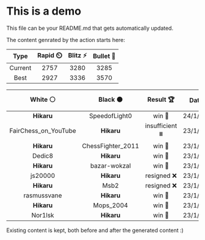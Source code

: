 # This is a demo

This file can be your README.md that gets automatically updated.

The content genrated by the action starts here:

<!--START_SECTION:chessStats-->
<!-- Automatically generated with https://github.com/Balastrong/chess-stats-action -->

| Type | Rapid ⏲️ | Blitz ⚡ | Bullet 🔫 |
|:---:|:---:|:---:|:---:|
| Current | 2757 | 3280 | 3285 |
| Best | 2927 | 3336 | 3570 |

| White ⚪ | Black ⚫ | Result 🏆 | Date 📅 | Position 🗺️ | Type 🕕 |
|:---:|:---:|:---:|:---:|:---:|:---:|
| **Hikaru** | SpeedofLight0 | win 🥇 | 24/1/2024 | <a href="http://www.ee.unb.ca/cgi-bin/tervo/fen.pl?select=7k/5K2/7Q/8/8/8/8/8 b - -">Link</a> | Blitz |
| FairChess_on_YouTube | **Hikaru** | insufficient ⏸️ | 23/1/2024 | <a href="http://www.ee.unb.ca/cgi-bin/tervo/fen.pl?select=8/4B3/8/8/kb2K3/8/8/8 w - -">Link</a> | Blitz |
| **Hikaru** | ChessFighter_2011 | win 🥇 | 23/1/2024 | <a href="http://www.ee.unb.ca/cgi-bin/tervo/fen.pl?select=8/K1k5/8/1P6/8/8/8/8 b - -">Link</a> | Blitz |
| Dedic8 | **Hikaru** | win 🥇 | 23/1/2024 | <a href="http://www.ee.unb.ca/cgi-bin/tervo/fen.pl?select=8/7p/5pk1/6p1/3B1pK1/p1P4P/1r1n2P1/R7 w - -">Link</a> | Blitz |
| **Hikaru** | bazar-wokzal | win 🥇 | 23/1/2024 | <a href="http://www.ee.unb.ca/cgi-bin/tervo/fen.pl?select=6k1/rrn1q3/1p3R1p/3pPNp1/1P6/P1RP4/6PP/4Q1K1 b - -">Link</a> | Blitz |
| js20000 | **Hikaru** | resigned ❌ | 23/1/2024 | <a href="http://www.ee.unb.ca/cgi-bin/tervo/fen.pl?select=6Rr/3n1PkP/6P1/3p4/8/3B4/1p4K1/8 b - -">Link</a> | Blitz |
| **Hikaru** | Msb2 | resigned ❌ | 23/1/2024 | <a href="http://www.ee.unb.ca/cgi-bin/tervo/fen.pl?select=r4r1k/pp4p1/3P3p/4n3/5n2/6Nb/PPq2P1P/R2Q1R1K w - -">Link</a> | Blitz |
| rasmussvane | **Hikaru** | win 🥇 | 23/1/2024 | <a href="http://www.ee.unb.ca/cgi-bin/tervo/fen.pl?select=8/5p2/1pkr2p1/pRn4p/P1P4P/4P1P1/1N2K3/8 w - -">Link</a> | Blitz |
| **Hikaru** | Mops_2004 | win 🥇 | 23/1/2024 | <a href="http://www.ee.unb.ca/cgi-bin/tervo/fen.pl?select=R3k3/8/3K4/3B4/8/8/8/3r4 b - -">Link</a> | Blitz |
| Nor1lsk | **Hikaru** | win 🥇 | 23/1/2024 | <a href="http://www.ee.unb.ca/cgi-bin/tervo/fen.pl?select=8/7p/8/2pR4/1pP2P1P/1Pk5/4p1K1/1r6 w - -">Link</a> | Blitz |

<!--END_SECTION:chessStats-->

Existing content is kept, both before and after the generated content :)
